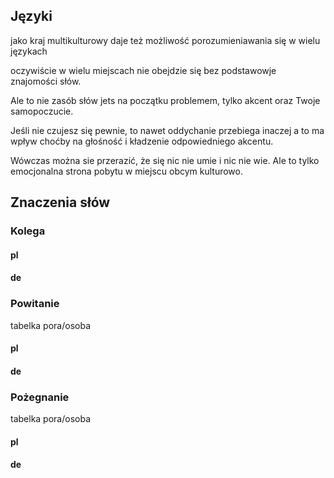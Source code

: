 ## Języki
jako kraj multikulturowy daje też możliwość porozumieniawania się w wielu językach


oczywiście w wielu miejscach nie obejdzie się bez podstawowje znajomości
słów.

Ale to nie zasób słów jets na początku problemem, tylko akcent oraz Twoje samopoczucie.

Jeśli nie czujesz się pewnie, to nawet oddychanie przebiega inaczej a to ma wpływ choćby na głośność
i kładzenie odpowiedniego akcentu.

Wówczas można sie przerazić, że się nic nie umie i nic nie wie.
Ale to tylko emocjonalna strona pobytu w miejscu obcym kulturowo.


## Znaczenia słów


### Kolega

#### pl

#### de



### Powitanie
tabelka
pora/osoba

#### pl

#### de



### Pożegnanie
tabelka
pora/osoba

#### pl

#### de

